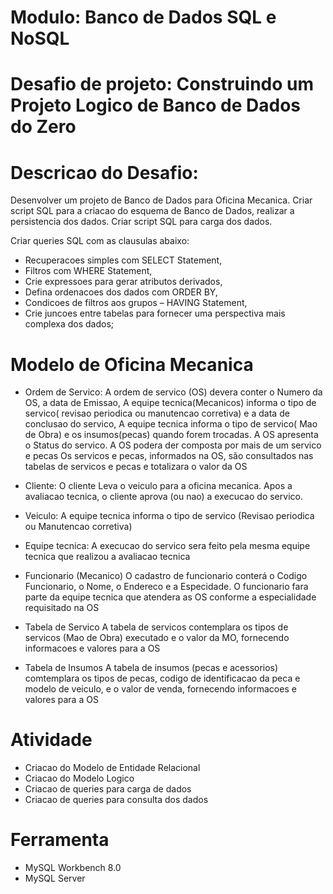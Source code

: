 # Modulo: Banco de Dados SQL e NoSQL
# Desafio de projeto: Construindo um Projeto Logico de Banco de Dados do Zero

# Descricao do Desafio:
Desenvolver um projeto de Banco de Dados para Oficina Mecanica.
Criar script SQL para a criacao do esquema de Banco de Dados, realizar a persistencia dos dados.
Criar script SQL para carga dos dados.

Criar queries SQL com as clausulas abaixo:
- Recuperacoes simples com SELECT Statement,
- Filtros com WHERE Statement,
- Crie expressoes para gerar atributos derivados,
- Defina ordenacoes dos dados com ORDER BY,
- Condicoes de filtros aos grupos – HAVING Statement,
- Crie juncoes entre tabelas para fornecer uma perspectiva mais complexa dos dados;

# Modelo de Oficina Mecanica
- Ordem de Servico:
A  ordem de servico (OS) devera conter o Numero da OS, a data de Emissao,
A equipe tecnica(Mecanicos) informa o tipo de servico( revisao periodica ou manutencao corretiva) e a data de conclusao do servico,
A equipe tecnica informa o tipo de servico( Mao de Obra) e os insumos(pecas) quando forem trocadas.
A OS apresenta o Status do servico.
A OS podera der composta por mais de um servico e pecas
Os servicos e pecas, informados na OS, são consultados nas tabelas de servicos e pecas e totalizara o valor da OS 

- Cliente:
O cliente Leva o veiculo para a oficina mecanica.
Apos a avaliacao tecnica, o cliente aprova (ou nao) a execucao do servico.

- Veiculo:
A equipe tecnica informa o tipo de servico (Revisao periodica ou Manutencao corretiva)

- Equipe tecnica:
A execucao do servico sera feito pela mesma equipe tecnica que realizou a avaliacao tecnica

- Funcionario (Mecanico)
O cadastro de funcionario conterá o Codigo Funcionario,  o Nome, o Endereco e a Especidade.
O funcionario fara parte da equipe tecnica que atendera as OS conforme a especialidade requisitado na OS

- Tabela de Servico
A tabela de servicos contemplara os tipos de servicos (Mao de Obra) executado e o valor da MO, fornecendo informacoes e valores para a OS

- Tabela de Insumos
A tabela de insumos (pecas e acessorios) comtemplara os tipos de pecas, codigo de identificacao da peca e modelo de veiculo, e o valor de venda, fornecendo informacoes e valores para a OS

# Atividade
- Criacao do Modelo de Entidade Relacional
- Criacao do Modelo Logico
- Criacao de queries para carga de dados
- Criacao de queries para consulta dos dados

# Ferramenta
- MySQL Workbench 8.0
- MySQL Server